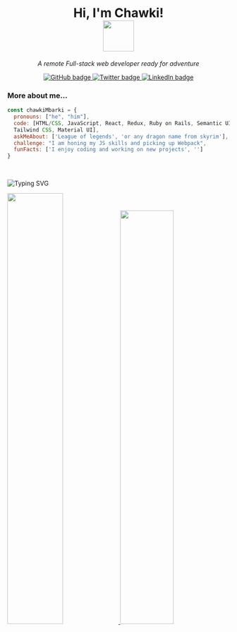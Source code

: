 <h1 align="center">Hi, I'm Chawki!<br><img src="https://media.giphy.com/media/26Fxy3Iz1ari8oytO/giphy.gif" width="70"></h1>
<p align="center"><em>A remote Full-stack web developer ready for adventure</em></p>
<p align="center">
  <a href="https://github.com/chawkimbarki">
    <img src="https://img.shields.io/badge/GitHub-100000?style=for-the-badge&logo=github&logoColor=white" alt="GitHub badge" />
  </a>
  <a href="https://twitter.com/Chawki__Mbarki">
    <img src="https://img.shields.io/badge/Twitter-1DA1F2?style=for-the-badge&logo=twitter&logoColor=white" alt="Twitter badge" />
  </a>
  <a href="https://www.linkedin.com/in/chawki-mbarki-a77546202/">
    <img src="https://img.shields.io/badge/LinkedIn-0077B5?style=for-the-badge&logo=linkedin&logoColor=white" alt="LinkedIn badge" />
  </a>
</p>


### More about me...  

```javascript
const chawkiMbarki = {
  pronouns: ["he", "him"],
  code: [HTML/CSS, JavaScript, React, Redux, Ruby on Rails, Semantic UI, Bootstrap, 
  Tailwind CSS, Material UI],
  askMeAbout: ['League of legends', 'or any dragon name from skyrim'],
  challenge: "I am honing my JS skills and picking up Webpack",
  funFacts: ['I enjoy coding and working on new projects', '']
}
```
<br>

![Typing SVG](https://readme-typing-svg.herokuapp.com?font=DynaPuff&+Code&weight=60&size=15&pause=0&color=010405&vCenter=true&width=500&height=22&lines=learning+is+like+sailing+against+the+tide!)
<div>
    <a href="#">
        <img width="50%" src="https://github-readme-stats.vercel.app/api?username=chawkimbarki&show_icons=true&theme=flag-india&bg_color=0000&count_private=true&hide_border=true">
    </a>
    <a href="#">
        <img width="49%" src="https://github-readme-streak-stats.herokuapp.com/?user=chawkimbarki&theme=flag-india&background=0000&hide_border=true"
        >
    </a>
</div>
